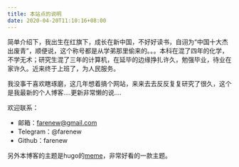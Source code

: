 ```yaml
---
title: 本站点的说明
date: 2020-04-20T11:10:16+08:00
---
```


简单介绍下，我出生在红旗下，成长在新中国，不好好读书，自诩为“中国十大杰出废青”，顺便说，这个称号都是从学弟那里偷来的。。。本科在混了四年的化学，不学无术；研究生混了三年的计算机，在延毕的边缘挣扎许久，勉强毕业，待业在家许久。近来终于上班了，为人民服务。

我没事干喜欢瞎琢磨，这几年想着搞个网站，来来去去反反复复研究了很久，这个是我最新的个人博客....更新非常懒的说....



欢迎联系：

- 邮箱：farenew@gmail.com
- Telegram：@farenew
- Github：farenew

另外本博客的主题是hugo的[meme](https://themes.gohugo.io/hugo-theme-meme/)，非常好看的一款主题。